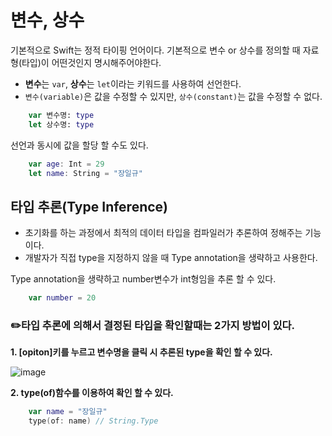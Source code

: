 # **변수, 상수**

기본적으로 Swift는 정적 타이핑 언어이다. 기본적으로 변수 or 상수를 정의할 때 자료형(타입)이 어떤것인지 명시해주어야한다.

- **변수**는 `var`, **상수**는 `let`이라는 키워드를 사용하여 선언한다.
- `변수(variable)`은 값을 수정할 수 있지만, `상수(constant)`는 값을 수정할 수 없다.

```swift
    var 변수명: type
    let 상수명: type
```

선언과 동시에 값을 할당 할 수도 있다.

```swift
    var age: Int = 29
    let name: String = "장일규"
```

## **타입 추론(Type Inference)**

- 초기화를 하는 과정에서 최적의 데이터 타입을 컴파일러가 추론하여 정해주는 기능이다.
- 개발자가 직접 type을 지정하지 않을 때 Type annotation을 생략하고 사용한다.

Type annotation을 생략하고 number변수가 int형임을 추론 할 수 있다.

```swift
    var number = 20
```

### **✏️타입 추론에 의해서 결정된 타입을 확인할때는 2가지 방법이 있다.**

**1. [opiton]키를 누르고 변수명을 클릭 시 추론된 type을 확인 할 수 있다.**

![image](https://user-images.githubusercontent.com/69107255/134341123-b6f34c87-7e61-431b-8629-8d9cd71ab616.png)

**2. type(of)함수를 이용하여 확인 할 수 있다.**

```swift
    var name = "장일규"
    type(of: name) // String.Type
```

